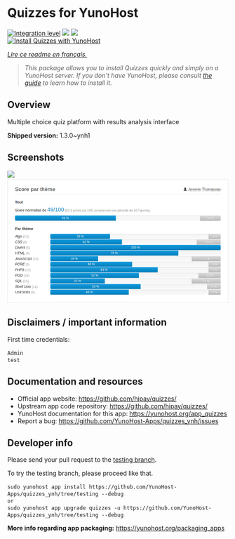 <!--
N.B.: This README was automatically generated by https://github.com/YunoHost/apps/tree/master/tools/README-generator
It shall NOT be edited by hand.
-->

# Quizzes for YunoHost

[![Integration level](https://dash.yunohost.org/integration/quizzes.svg)](https://dash.yunohost.org/appci/app/quizzes) ![](https://ci-apps.yunohost.org/ci/badges/quizzes.status.svg) ![](https://ci-apps.yunohost.org/ci/badges/quizzes.maintain.svg)  
[![Install Quizzes with YunoHost](https://install-app.yunohost.org/install-with-yunohost.svg)](https://install-app.yunohost.org/?app=quizzes)

*[Lire ce readme en français.](./README_fr.md)*

> *This package allows you to install Quizzes quickly and simply on a YunoHost server.
If you don't have YunoHost, please consult [the guide](https://yunohost.org/#/install) to learn how to install it.*

## Overview

Multiple choice quiz platform with results analysis interface

**Shipped version:** 1.3.0~ynh1



## Screenshots

![](./doc/screenshots/.DS_Store)
![](./doc/screenshots/score_par_theme.png)

## Disclaimers / important information

First time credentials: 

```
Admin
test
```
## Documentation and resources

* Official app website: https://github.com/hipay/quizzes/
* Upstream app code repository: https://github.com/hipay/quizzes/
* YunoHost documentation for this app: https://yunohost.org/app_quizzes
* Report a bug: https://github.com/YunoHost-Apps/quizzes_ynh/issues

## Developer info

Please send your pull request to the [testing branch](https://github.com/YunoHost-Apps/quizzes_ynh/tree/testing).

To try the testing branch, please proceed like that.
```
sudo yunohost app install https://github.com/YunoHost-Apps/quizzes_ynh/tree/testing --debug
or
sudo yunohost app upgrade quizzes -u https://github.com/YunoHost-Apps/quizzes_ynh/tree/testing --debug
```

**More info regarding app packaging:** https://yunohost.org/packaging_apps